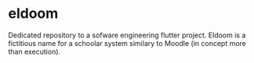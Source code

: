 # eldoom
Dedicated repository to a sofware engineering flutter project. Eldoom is a fictitious name for a schoolar system similary to Moodle (in concept more than execution).

